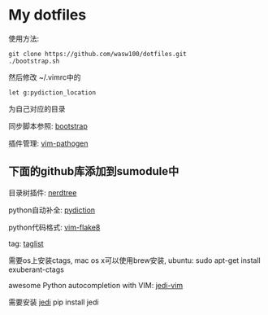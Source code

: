 # My dotfiles

使用方法:

    git clone https://github.com/wasw100/dotfiles.git
    ./bootstrap.sh

然后修改 ~/.vimrc中的

    let g:pydiction_location
为自己对应的目录


同步脚本参照: [bootstrap](https://github.com/mathiasbynens/dotfiles/blob/master/bootstrap.sh)

插件管理: [vim-pathogen](https://github.com/tpope/vim-pathogen)



## 下面的github库添加到sumodule中
目录树插件: [nerdtree](https://github.com/scrooloose/nerdtree)

 python自动补全: [pydiction](https://github.com/rkulla/pydiction)

 python代码格式: [vim-flake8](https://github.com/nvie/vim-flake8)

tag: [taglist](https://github.com/vim-scripts/taglist.vim)

需要os上安装ctags, mac os x可以使用brew安装, ubuntu: sudo apt-get install exuberant-ctags

awesome Python autocompletion with VIM: [jedi-vim](https://github.com/davidhalter/jedi-vim)

需要安装 [jedi](https://github.com/davidhalter/jedi) pip install jedi
